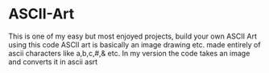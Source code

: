 # ASCII-Art
This is one of my easy but most enjoyed projects, build your own ASCII Art using this code
ASCII art is basically an image drawing etc. made entirely of ascii characters like a,b,c,#,& etc.
In my version the code takes an image and converts it in ascii asrt
